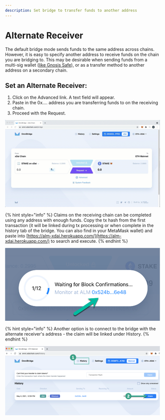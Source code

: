 ```yaml
---
description: Set bridge to transfer funds to another address
---
```


# Alternate Receiver

The default bridge mode sends funds to the same address across chains. However, it is easy to specify another address to receive funds on the chain you are bridging to. This may be desirable when sending funds from a multi-sig wallet \([like Gnosis Safe](omnibridge-+-gnosis-safe-app.md)\), or as a transfer method to another address on a secondary chain.

## Set an Alternate Receiver:

1. Click on the Advanced link. A text field will appear. 
2. Paste in the 0x.... address you are transferring funds to on the receiving chain.
3. Proceed with the Request.

![](../../../.gitbook/assets/2021-05-06_12-22-37.gif)

{% hint style="info" %}
Claims on the receiving chain can be completed using any address with enough funds. Copy the tx hash from the first transaction \(it will be linked during tx processing or when complete in the history tab of the bridge. You can also find in your MetaMask wallet\) and paste into [https://alm-xdai.herokuapp.com/](https://alm-xdai.herokuapp.com/) to search and execute. 
{% endhint %}

![](../../../.gitbook/assets/hash-1.png)

{% hint style="info" %}
Another option is to connect to the bridge with the alternate receiver's address - the claim will be linked under History.
{% endhint %}

![](../../../.gitbook/assets/history1.png)

